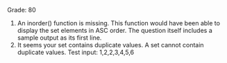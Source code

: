 Grade: 80

1.  An inorder() function is missing. This function would have been able to display the set elements in ASC order. 
    The question itself includes a sample output as its first line. 
2.  It seems your set contains duplicate values. A set cannot contain duplicate values. 
Test input: 1,2,2,3,4,5,6
